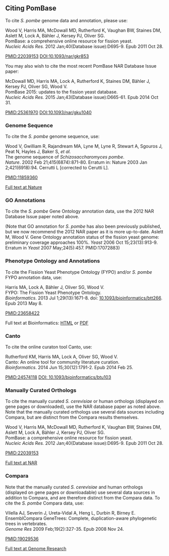## Citing PomBase

To cite *S. pombe* genome data and annotation, please use:

Wood V, Harris MA, McDowall MD, Rutherford K, Vaughan BW, Staines DM,
Aslett M, Lock A, Bähler J, Kersey PJ, Oliver SG.\
PomBase: a comprehensive online resource for fission yeast.\
*Nucleic Acids Res.* 2012 Jan;40(Database issue):D695-9. Epub 2011 Oct
28.

[PMID:22039153](http://www.ncbi.nlm.nih.gov/pubmed/22039153) [DOI:10.1093/nar/gkr853](http://dx.doi.org/DOI:10.1093/nar/gkr853)

You may also wish to cite the most recent PomBase NAR Database Issue
paper:

McDowall MD, Harris MA, Lock A, Rutherford K, Staines DM, Bähler J,
Kersey PJ, Oliver SG, Wood V.\
PomBase 2015: updates to the fission yeast database.\
*Nucleic Acids Res.* 2015 Jan;43(Database issue):D665-61. Epub 2014 Oct
31.

[PMID:25361970](http://www.ncbi.nlm.nih.gov/pubmed/?term=25361970)
[DOI:10.1093/nar/gku1040](http://dx.doi.org/10.1093/nar/gku1040)

### Genome Sequence

To cite the *S. pombe* genome sequence, use:

Wood V, Gwilliam R, Rajandream MA, Lyne M, Lyne R, Stewart A, Sgouros J,
Peat N, Hayles J, Baker S, *et al.*\
The genome sequence of *Schizosaccharomyces pombe*.\
*Nature*. 2002 Feb 21;415(6874):871-80. Erratum in: Nature 2003 Jan
2;421(6918):94. Cerrutti L \[corrected to Cerutti L\].

[PMID:11859360](http://www.ncbi.nlm.nih.gov/pubmed/11859360)

[Full text at Nature](http://www.nature.com/nature/journal/v415/n6874/full/nature724.html)

### GO Annotations

To cite the *S. pombe* Gene Ontology annotation data, use the 2012 NAR
Database Issue paper noted above.

(Note that GO annotation for *S. pombe* has also been previously
published, but we now recommend the 2012 NAR paper as it is more
up-to-date. Aslett M, Wood V. Gene Ontology annotation status of the
fission yeast genome: preliminary coverage approaches 100%. *Yeast* 2006
Oct 15;23(13):913-9. Erratum in *Yeast* 2007 May;24(5):457.
PMID:17072883)

### Phenotype Ontology and Annotations

To cite the Fission Yeast Phenotype Ontology (FYPO) and/or *S. pombe*
FYPO annotation data, use:

Harris MA, Lock A, Bähler J, Oliver SG, Wood V.\
FYPO: The Fission Yeast Phenotype Ontology.\
*Bioinformatics*. 2013 Jul 1;29(13):1671-8. doi:
[10.1093/bioinformatics/btt266](http://dx.doi.org/10.1093/bioinformatics/btt266).
Epub 2013 May 8.

[PMID:23658422](http://www.ncbi.nlm.nih.gov/pubmed/23658422)

Full text at Bioinformatics:
[HTML](http://bioinformatics.oxfordjournals.org/content/29/13/1671.long)
or
[PDF](http://bioinformatics.oxfordjournals.org/content/29/13/1671.full.pdf+html)

### Canto

To cite the online curaton tool Canto, use:

Rutherford KM, Harris MA, Lock A, Oliver SG, Wood V.\
Canto: An online tool for community literature curation.\
*Bioinformatics*. 2014 Jun 15;30(12):1791-2. Epub 2014 Feb 25.

[PMID:24574118](http://www.ncbi.nlm.nih.gov/pubmed/24574118) [DOI:
10.1093/bioinformatics/btu103](http://dx.doi.org/10.1093/bioinformatics/btu103)

### Manually Curated Orthologs

To cite the manually curated *S. cerevisiae* or human orthologs
(displayed on gene pages or downloaded), use the NAR database paper as
noted above. Note that the manually curated orthologs use several data
sources including Compara, but are distinct from the Compara results
themselves.

Wood V, Harris MA, McDowall MD, Rutherford K, Vaughan BW, Staines DM,
Aslett M, Lock A, Bähler J, Kersey PJ, Oliver SG.\
PomBase: a comprehensive online resource for fission yeast.\
*Nucleic Acids Res.* 2012 Jan;40(Database issue):D695-9. Epub 2011 Oct
28.

[PMID:22039153](http://www.ncbi.nlm.nih.gov/pubmed/22039153)

[Full text at
NAR](http://nar.oxfordjournals.org/content/40/D1/D695.long)

### Compara

Note that the manually curated *S. cerevisiae* and human orthologs
(displayed on gene pages or downloadable) use several data sources in
addition to Compara, and are therefore distinct from the Compara data.
To cite the *S. pombe* Compara data, use:

Vilella AJ, Severin J, Ureta-Vidal A, Heng L, Durbin R, Birney E.\
EnsemblCompara GeneTrees: Complete, duplication-aware phylogenetic trees
in vertebrates.\
*Genome Res* 2009 Feb;19(2):327-35. Epub 2008 Nov 24.

[PMID:19029536](http://www.ncbi.nlm.nih.gov/pubmed/19029536)

[Full text at Genome
Research](http://genome.cshlp.org/content/19/2/327.long)
